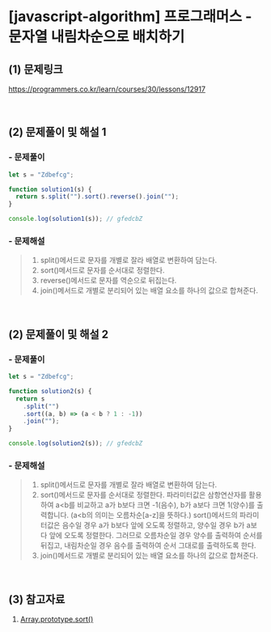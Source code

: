 # [javascript-algorithm] 프로그래머스 - 문자열 내림차순으로 배치하기

## (1) 문제링크

<a href="https://programmers.co.kr/learn/courses/30/lessons/12917" target='_blank'>https://programmers.co.kr/learn/courses/30/lessons/12917</a>

<br>

## (2) 문제풀이 및 해설 1

### - 문제풀이

```javascript
let s = "Zdbefcg";

function solution1(s) {
  return s.split("").sort().reverse().join("");
}

console.log(solution1(s)); // gfedcbZ
```

### - 문제해설

> 1.  split()메서드로 문자를 개별로 잘라 배열로 변환하여 담는다.<br>
> 2.  sort()메서드로 문자를 순서대로 정렬한다.<br>
> 3.  reverse()메서드로 문자를 역순으로 뒤집는다.<br>
> 4.  join()메서드로 개별로 분리되어 있는 배열 요소를 하나의 값으로 합쳐준다.

<br>

## (2) 문제풀이 및 해설 2

### - 문제풀이

```javascript
let s = "Zdbefcg";

function solution2(s) {
  return s
    .split("")
    .sort((a, b) => (a < b ? 1 : -1))
    .join("");
}

console.log(solution2(s)); // gfedcbZ
```

### - 문제해설

> 1.  split()메서드로 문자를 개별로 잘라 배열로 변환하여 담는다.<br>
> 2.  sort()메서드로 문자를 순서대로 정렬한다. 파라미터값은 삼항연산자를 활용하여 a<b를 비교하고 a가 b보다 크면 -1(음수), b가 a보다 크면 1(양수)를 출력합니다. (a<b의 의미는 오름차순[a-z]을 뜻하다.) sort()메서드의 파라미터값은 음수일 경우 a가 b보다 앞에 오도록 정렬하고, 양수일 경우 b가 a보다 앞에 오도록 정렬한다. 그러므로 오름차순일 경우 양수를 출력하여 순서를 뒤집고, 내림차순일 경우 음수를 출력하여 순서 그대로를 출력하도록 한다.<br>
> 3.  join()메서드로 개별로 분리되어 있는 배열 요소를 하나의 값으로 합쳐준다.

<br>

## (3) 참고자료

1. <a href="https://hianna.tistory.com/409" target='_blank'>Array.prototype.sort()</a>

